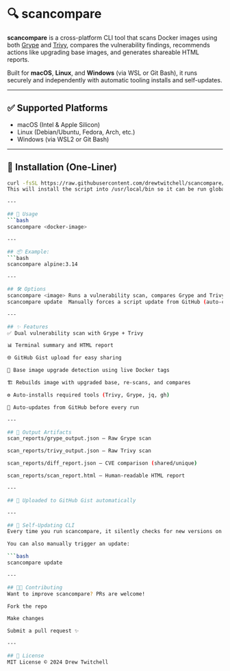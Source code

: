 # 🔍 scancompare

**scancompare** is a cross-platform CLI tool that scans Docker images using both [Grype](https://github.com/anchore/grype) and [Trivy](https://github.com/aquasecurity/trivy), compares the vulnerability findings, recommends actions like upgrading base images, and generates shareable HTML reports.

Built for **macOS**, **Linux**, and **Windows** (via WSL or Git Bash), it runs securely and independently with automatic tooling installs and self-updates.

---

## ✅ Supported Platforms

- macOS (Intel & Apple Silicon)
- Linux (Debian/Ubuntu, Fedora, Arch, etc.)
- Windows (via WSL2 or Git Bash)

---

## 🚀 Installation (One-Liner)

```bash
curl -fsSL https://raw.githubusercontent.com/drewtwitchell/scancompare/main/scancompare | sudo tee /usr/local/bin/scancompare > /dev/null && sudo chmod +x /usr/local/bin/scancompare
This will install the script into /usr/local/bin so it can be run globally as scancompare.

---

## 🧪 Usage
```bash
scancompare <docker-image>

---

## 📦 Example:
```bash
scancompare alpine:3.14

---

## 🛠 Options
scancompare <image>	Runs a vulnerability scan, compares Grype and Trivy, generates report
scancompare update	Manually forces a script update from GitHub (auto-checks on every run)

---

## ✨ Features
✅ Dual vulnerability scan with Grype + Trivy

📊 Terminal summary and HTML report

🌐 GitHub Gist upload for easy sharing

🧠 Base image upgrade detection using live Docker tags

🏗️ Rebuilds image with upgraded base, re-scans, and compares

⚙️ Auto-installs required tools (Trivy, Grype, jq, gh)

🔁 Auto-updates from GitHub before every run

---

## 📄 Output Artifacts
scan_reports/grype_output.json – Raw Grype scan

scan_reports/trivy_output.json – Raw Trivy scan

scan_reports/diff_report.json – CVE comparison (shared/unique)

scan_reports/scan_report.html – Human-readable HTML report

---

## 📎 Uploaded to GitHub Gist automatically

---

## 🔄 Self-Updating CLI
Every time you run scancompare, it silently checks for new versions on GitHub and updates itself.

You can also manually trigger an update:

```bash
scancompare update

---

## 🧑‍💻 Contributing
Want to improve scancompare? PRs are welcome!

Fork the repo

Make changes

Submit a pull request ✨

---

## 📃 License
MIT License © 2024 Drew Twitchell